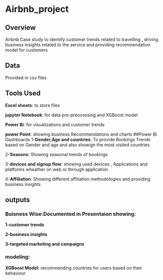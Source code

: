 # Airbnb_project
## Overview
Airbnb Case study to identify customer trends related to travelling , driving business insights related to the service and providing recommendation model for customers 
## Data 
Provided in csv files
## Tools Used
**Excel sheets**: to store files

**jupyter Notebook**: for data pre-preocessing and XGBoost model

**Power Bi**: for visualizations and customer trends

**power Point**: showing business Recommendations and charts
##Power Bi Dashboards
1-**Gender,Age and countries**: To provide Bookings Trends based on Gender and age and also showign the most visited countries

2-**Seasons**: Showing seasonal trends of bookings 

3-**devices and signup flow**: showing used devices , Applications and platforms wheather on web or through application

4-**Affiliation**: Showing different affiliation methodologies and providing business insights

## outputs
### Buisness Wise:Documented in Presentaion showing:
**1-customer trends**

**2-business insights**

**3-targeted marketing and campaigns**
### modeling:
**XGBoost Model:** recommending countries for users based on their behaviour




